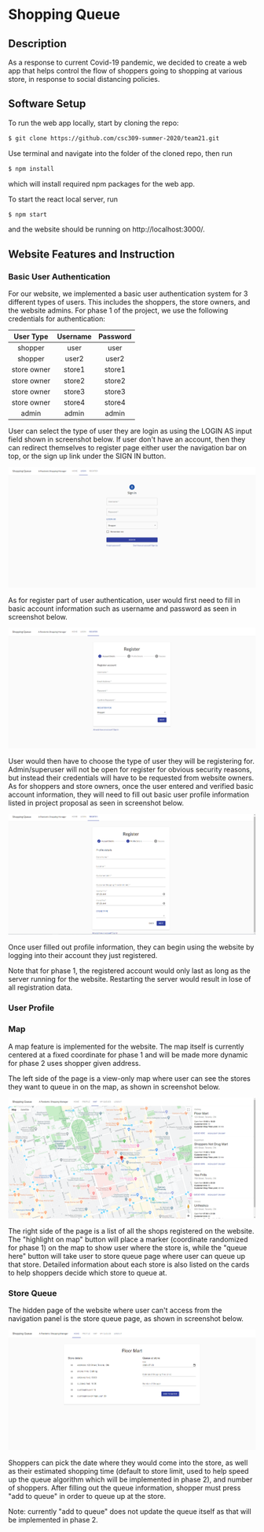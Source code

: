 # Shopping Queue

## Description
As a response to current Covid-19 pandemic, we decided to create a web app
that helps control the flow of shoppers going to shopping at various store,
in response to social distancing policies. 

## Software Setup

To run the web app locally, start by cloning the repo:
```bash
$ git clone https://github.com/csc309-summer-2020/team21.git
```
Use terminal and navigate into the folder of the cloned repo, then run
```bash
$ npm install
```
which will install required npm packages for the web app.

To start the react local server, run
```bash
$ npm start
```
and the website should be running on http://localhost:3000/.

## Website Features and Instruction

### Basic User Authentication

For our website, we implemented a basic user authentication system for 3 different types of users.
This includes the shoppers, the store owners, and the website admins.
For phase 1 of the project, we use the following credentials for authentication:

| User Type   | Username | Password |
|:-----------:|:--------:|:--------:|
| shopper     | user     | user     |
| shopper     | user2    | user2    |
| store owner | store1   | store1   |
| store owner | store2   | store2   |
| store owner | store3   | store3   |
| store owner | store4   | store4   |
| admin       | admin    | admin    |

User can select the type of user they are login as using the LOGIN AS input field shown in screenshot below.
If user don't have an account, then they can redirect themselves to register page either user the navigation bar on top,
or the sign up link under the SIGN IN button.

![login](/assets/login_screenshot.PNG)

As for register part of user authentication, user would first need to fill in basic account information
such as username and password as seen in screenshot below.

![register_home](/assets/register_screenshot.PNG)

User would then have to choose the type of user they will be registering for.
Admin/superuser will not be open for register for obvious security reasons,
but instead their credentials will have to be requested from website owners.
As for shoppers and store owners, once the user entered and verified basic account information,
they will need to fill out basic user profile information listed in project proposal
as seen in screenshot below.

![register_profile](/assets/register_profile_screenshot.PNG)

Once user filled out profile information, they can begin using the website by logging 
into their account they just registered.

Note that for phase 1, the registered account would only last as long as the server
running for the website. Restarting the server would result in lose of all registration
data.


### User Profile


### Map

A map feature is implemented for the website. The map itself is currently
centered at a fixed coordinate for phase 1 and will be made more dynamic for phase 2
uses shopper given address.

The left side of the page is a view-only map where user can see the stores
they want to queue in on the map, as shown in screenshot below. 

![map](/assets/map_screenshot.PNG)

The right side of the page is a list of all the shops registered on the website.
The "highlight on map" button will place a marker (coordinate randomized 
for phase 1) on the map to show user where the store is, while the "queue here"
button will take user to store queue page where user can queue up that store.
Detailed information about each store is also listed on the cards to help
shoppers decide which store to queue at.


### Store Queue

The hidden page of the website where user can't access from the navigation panel is the store
queue page, as shown in screenshot below.

![store_queue](/assets/store_queue_screenshot.PNG)

Shoppers can pick the date where they would come into the store, as well
as their estimated shopping time (default to store limit, used to help speed
up the queue algorithm which will be implemented in phase 2), and number of
shoppers. After filling out the queue information, shopper must press
"add to queue" in order to queue up at the store.

Note: currently "add to queue" does not update the queue itself as that will
be implemented in phase 2.
